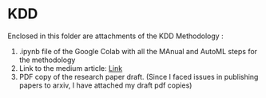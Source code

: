 # KDD

Enclosed in this folder are attachments of the KDD Methodology :
1. .ipynb file of the Google Colab with all the MAnual and AutoML steps for the methodology
2. Link to the medium article: [Link](https://addy07.medium.com/rhythms-of-discovery-a-comparative-dance-through-music-descriptions-using-manual-and-automated-7295cad2a9f3)
3. PDF copy of the research paper draft. (Since I faced issues in publishing papers to arxiv, I have attached my draft pdf copies)
